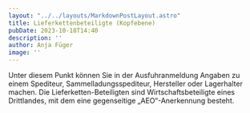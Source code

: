 ```yaml
---
layout: "../../layouts/MarkdownPostLayout.astro"
title: Lieferkettenbeteiligte (Kopfebene)
pubDate: 2023-10-18T14:40
description: ''
author: Anja Füger
image: ''
---
```


Unter diesem Punkt können Sie in der Ausfuhranmeldung Angaben zu einem Spediteur, Sammelladungsspediteur, Hersteller oder Lagerhalter machen. Die Lieferketten-Beteiligten sind Wirtschaftsbeteiligte eines Drittlandes, mit dem eine gegenseitige „AEO“-Anerkennung besteht.